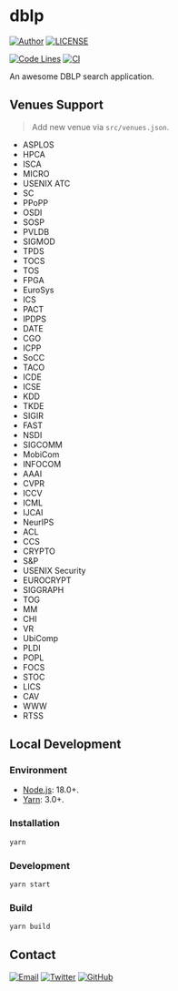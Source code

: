 # dblp

[![Author](https://img.shields.io/badge/author-sabertaz-lightgrey?style=for-the-badge)](https://github.com/sabertazimi)
[![LICENSE](https://img.shields.io/github/license/sabertazimi/dblp?style=for-the-badge)](https://raw.githubusercontent.com/sabertazimi/dblp/main/LICENSE)

[![Code Lines](https://img.shields.io/tokei/lines/github/sabertazimi/dblp?style=for-the-badge&logo=visualstudiocode)](https://github.com/sabertazimi/dblp)
[![CI](https://img.shields.io/github/actions/workflow/status/sabertazimi/dblp/ci.yml?branch=main&style=for-the-badge&logo=github)](https://github.com/sabertazimi/dblp/actions/workflows/ci.yml)

An awesome DBLP search application.

## Venues Support

> Add new venue via `src/venues.json`.

- ASPLOS
- HPCA
- ISCA
- MICRO
- USENIX ATC
- SC
- PPoPP
- OSDI
- SOSP
- PVLDB
- SIGMOD
- TPDS
- TOCS
- TOS
- FPGA
- EuroSys
- ICS
- PACT
- IPDPS
- DATE
- CGO
- ICPP
- SoCC
- TACO
- ICDE
- ICSE
- KDD
- TKDE
- SIGIR
- FAST
- NSDI
- SIGCOMM
- MobiCom
- INFOCOM
- AAAI
- CVPR
- ICCV
- ICML
- IJCAI
- NeurIPS
- ACL
- CCS
- CRYPTO
- S&P
- USENIX Security
- EUROCRYPT
- SIGGRAPH
- TOG
- MM
- CHI
- VR
- UbiComp
- PLDI
- POPL
- FOCS
- STOC
- LICS
- CAV
- WWW
- RTSS

## Local Development

### Environment

- [Node.js](https://nodejs.org): 18.0+.
- [Yarn](https://yarnpkg.com): 3.0+.

### Installation

```sh
yarn
```

### Development

```sh
yarn start
```

### Build

```sh
yarn build
```

## Contact

[![Email](https://img.shields.io/badge/-Gmail-ea4335?style=for-the-badge&logo=gmail&logoColor=white)](mailto:sabertazimi@gmail.com)
[![Twitter](https://img.shields.io/badge/-Twitter-1da1f2?style=for-the-badge&logo=twitter&logoColor=white)](https://twitter.com/sabertazimi)
[![GitHub](https://img.shields.io/badge/-GitHub-181717?style=for-the-badge&logo=github&logoColor=white)](https://github.com/sabertazimi)
